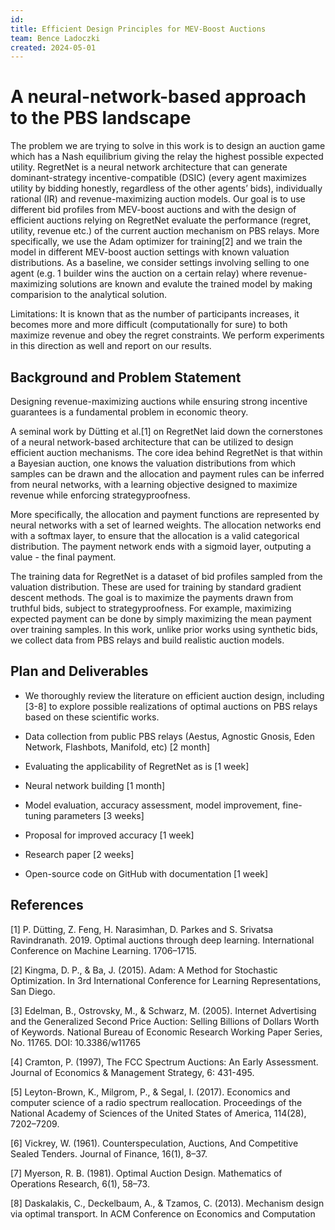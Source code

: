 ```yaml
---
id: 
title: Efficient Design Principles for MEV-Boost Auctions
team: Bence Ladoczki
created: 2024-05-01
---
```


# A neural-network-based approach to the PBS landscape

The problem we are trying to solve in this work is to design an auction game which has a Nash equilibrium giving the relay the highest possible expected utility. RegretNet is a neural network architecture that can generate dominant-strategy incentive-compatible (DSIC) (every agent maximizes utility by bidding honestly, regardless of the other agents’ bids), individually rational (IR) and revenue-maximizing auction models. Our goal is to use different bid profiles from MEV-boost auctions and with the design of efficient auctions relying on RegretNet evaluate the performance (regret, utility, revenue etc.) of the current auction mechanism on PBS relays. More specifically, we use the Adam optimizer for training[2] and we train the model in different MEV-boost auction settings with known valuation distributions. As a baseline, we consider settings involving selling to one agent (e.g. 1 builder wins the auction on a certain relay) where revenue-maximizing solutions are known and evalute the trained model by making comparision to the analytical solution. 

Limitations: It is known that as the number of participants increases, it becomes more and more difficult (computationally for sure) to both maximize revenue and obey the regret constraints. We perform experiments in this direction as well and report on our results.

## Background and Problem Statement

Designing revenue-maximizing auctions while ensuring strong incentive guarantees is a fundamental problem in economic theory.

A seminal work by Dütting et al.[1] on RegretNet laid down the cornerstones of a neural network-based architecture that can be utilized to design efficient auction mechanisms. The core idea behind RegretNet is that within a Bayesian auction, one knows the valuation distributions from which samples can be drawn and the allocation and payment rules can be inferred from neural networks, with a learning objective designed to maximize revenue while enforcing strategyproofness.

More specifically, the allocation and payment functions are represented by neural networks with a set of learned weights. The allocation networks end with a softmax layer, to ensure that the allocation is a valid categorical distribution. The payment network ends with a sigmoid layer, outputing a value - the final payment.

The training data for RegretNet is a dataset of bid profiles sampled from the valuation distribution. These are used for training by standard gradient descent methods. The goal is to maximize the payments drawn from truthful bids, subject to strategyproofness. For example, maximizing expected payment can be done by simply maximizing the mean payment over training samples. In this work, unlike prior works using synthetic bids, we collect data from PBS relays and build realistic auction models.


## Plan and Deliverables


- We thoroughly review the literature on efficient auction design, including [3-8] to explore possible realizations of optimal auctions on PBS relays based on these scientific works.

- Data collection from public PBS relays (Aestus, Agnostic Gnosis, Eden Network, Flashbots, Manifold, etc) [2 month]

- Evaluating the applicability of RegretNet as is [1 week]

- Neural network building [1 month]

- Model evaluation, accuracy assessment, model improvement, fine-tuning parameters [3 weeks]

- Proposal for improved accuracy [1 week]

- Research paper [2 weeks]

- Open-source code on GitHub with documentation [1 week]


## References

[1] P. Dütting, Z. Feng, H. Narasimhan, D. Parkes and S. Srivatsa Ravindranath. 2019. Optimal auctions through deep learning. International Conference on Machine Learning. 1706–1715.

[2] Kingma, D. P., & Ba, J. (2015). Adam: A Method for Stochastic Optimization. In 3rd International Conference for Learning Representations, San Diego.

[3] Edelman, B., Ostrovsky, M., & Schwarz, M. (2005). Internet Advertising and the Generalized Second Price Auction: Selling Billions of Dollars Worth of Keywords. National Bureau of Economic Research Working Paper Series, No. 11765. DOI: 10.3386/w11765

[4] Cramton, P. (1997), The FCC Spectrum Auctions: An Early Assessment. Journal of Economics & Management Strategy, 6: 431-495. 

[5] Leyton-Brown, K., Milgrom, P., & Segal, I. (2017). Economics and computer science of a radio spectrum reallocation. Proceedings of the National Academy of Sciences of the United States of America, 114(28), 7202–7209. 

[6] Vickrey, W. (1961). Counterspeculation, Auctions, And Competitive Sealed Tenders. Journal of Finance, 16(1), 8–37.

[7] Myerson, R. B. (1981). Optimal Auction Design. Mathematics of Operations Research, 6(1), 58–73.

[8] Daskalakis, C., Deckelbaum, A., & Tzamos, C. (2013). Mechanism design via optimal transport. In ACM Conference on Economics and Computation
